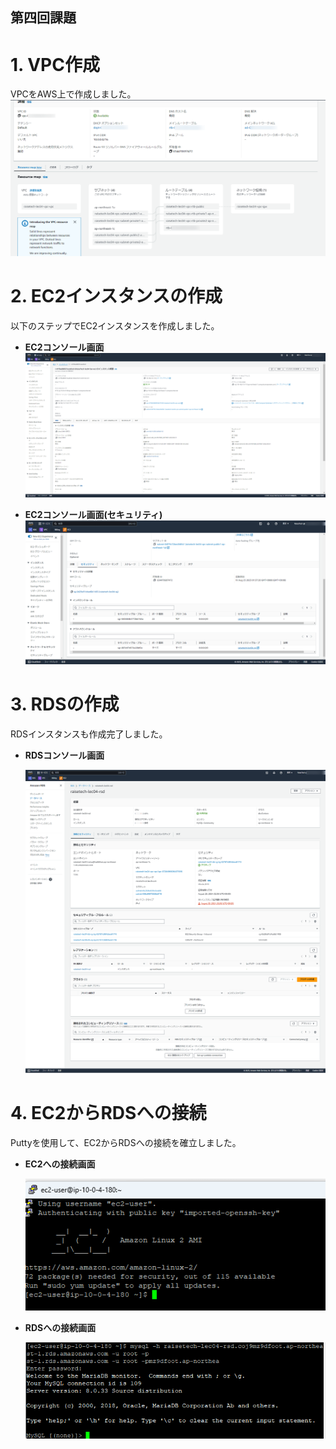 ## 第四回課題

# 1. VPC作成

VPCをAWS上で作成しました。
![VPCコンソール画面](./img/VPC-Management-Console.png)

# 2. EC2インスタンスの作成

以下のステップでEC2インスタンスを作成しました。

- **EC2コンソール画面**
  ![EC2コンソール画面](./img/EC2_console.png)

- **EC2コンソール画面(セキュリティ)**
  ![EC2コンソール画面](./img/EC2-security.png)

# 3. RDSの作成

RDSインスタンスも作成完了しました。

- **RDSコンソール画面**

  ![RDSコンソール画面](./img/RDS_console.png)


# 4. EC2からRDSへの接続

Puttyを使用して、EC2からRDSへの接続を確立しました。

- **EC2への接続画面**

  ![puttyコンソール画面](./img/terminal_EC2-connect.png)

- **RDSへの接続画面**

  ![puttyコンソール画面](./img/terminal_EC2-RDS-connect.png)

